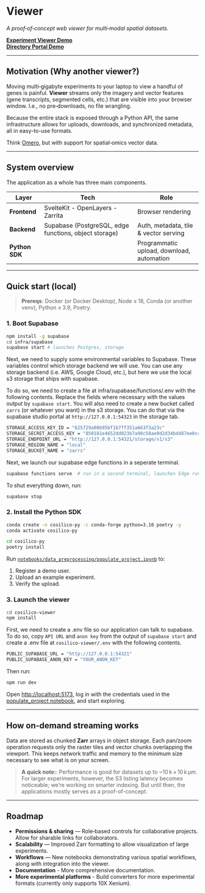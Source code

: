 # Viewer

*A proof‑of‑concept web viewer for multi‑modal spatial datasets.*

[**Experiment Viewer Demo**](https://lighthearted-kulfi-ce56ba.netlify.app/portal/demo_429ed69f-28e9-4663-8e71-222a7fbc7533)\
[**Directory Portal Demo**](https://lighthearted-kulfi-ce56ba.netlify.app/portal/demo_directory_429ed69f-28e9-4663-8e71-222a7fbc7533)

---

## Motivation (Why another viewer?)

Moving multi‑gigabyte experiments to your laptop to view a handful of genes is painful. **Viewer** streams only the imagery and vector features (gene transcripts, segmented cells, etc.) that are visible into your browser window. I.e., no pre‑downloads, no file wrangling.

Because the entire stack is exposed through a Python API, the same infrastructure allows for uploads, downloads, and synchronized metadata, all in easy-to-use formats.

Think [Omero](https://www.openmicroscopy.org/omero/), but with support for spatial‑omics vector data.

---

## System overview

The application as a whole has three main components.

| Layer          | Tech                                                  | Role                                      |
| -------------- | ----------------------------------------------------- | ----------------------------------------- |
| **Frontend**   | SvelteKit - OpenLayers - Zarrita                      | Browser rendering                         |
| **Backend**    | Supabase (PostgreSQL, edge functions, object storage) | Auth, metadata, tile & vector serving     |
| **Python SDK** |                                                       | Programmatic upload, download, automation |

---

## Quick start (local)

> **Prereqs**: Docker (or Docker Desktop), Node ≥ 18, Conda (or another venv), Python ≥ 3.9, Poetry.

### 1. Boot Supabase

```bash
npm install -g supabase
cd infra/supabase
supabase start # launches Postgres, storage
```

Next, we need to supply some environmental variables to Supabase. These variables control which storage backend we will use. You can use any storage backend (i.e. AWS, Google Cloud, etc.), but here we use the local s3 storage that ships with supabase.

To do so, we need to create a file at infra/supabase/functions/.env with the following contents. Replace the fields where necessary with the values output by `supabase start`. You will also need to create a new bucket called `zarrs` (or whatever you want) in the s3 storage. You can do that via the supabase studio portal at `http://127.0.0.1:54323` in the storage tab.

```bash
STORAGE_ACCESS_KEY_ID = "625729a08b95bf1b7ff351a663f3a23c"
STORAGE_SECRET_ACCESS_KEY = "850181e4652dd023b7a98c58ae0d2d34bd487ee0cc3254aed6eda37307425907"
STORAGE_ENDPOINT_URL = "http://127.0.0.1:54321/storage/v1/s3"
STORAGE_REGION_NAME = "local"
STORAGE_BUCKET_NAME = "zarrs"
```

Next, we launch our supabase edge functions in a seperate terminal.

```bash
supabase functions serve  # run in a second terminal, launches Edge runtime
```

To shut everything down, run:

```bash
supabase stop
```

### 2. Install the Python SDK

```bash
conda create -n cosilico-py -c conda-forge python=3.10 poetry -y
conda activate cosilico-py

cd cosilico-py
poetry install
```

Run [`notebooks/data_preprocessing/populate_project.ipynb`](https://github.com/estorrs/viewer/blob/main/notebooks/data_preprocessing/populate_project.ipynb) to:

1. Register a demo user.
2. Upload an example experiment.
3. Verify the upload.

### 3. Launch the viewer

```bash
cd cosilico-viewer
npm install
```

First, we need to create a .env file so our application can talk to supabase. To do so, copy `API URL` and `anon key` from the output of `supabase start` and create a .env file at `cosilico-viewer/.env` with the following contents.

```bash
PUBLIC_SUPABASE_URL = "http://127.0.0.1:54321"
PUBLIC_SUPABASE_ANON_KEY = "YOUR_ANON_KEY"
```

Then run:

```bash
npm run dev
```

Open [http://localhost:5173](http://localhost:5173), log in with the credentials used in the [populate_project notebook](https://github.com/estorrs/viewer/blob/main/notebooks/data_preprocessing/populate_project.ipynb), and start exploring.

---

## How on‑demand streaming works

Data are stored as chunked **Zarr** arrays in object storage. Each pan/zoom operation requests only the raster tiles and vector chunks overlapping the viewport. This keeps network traffic and memory to the minimum size necessary to see what is on your screen.

> **A quick note:**: Performance is good for datasets up to \~10 k × 10 k µm. For larger experiments, however, the S3 listing latency becomes noticeable; we’re working on smarter indexing. But until then, the applications mostly serves as a proof-of-concept.

---

## Roadmap

- **Permissions & sharing** — Role‑based controls for collaborative projects. Allow for sharable links for collaborators.
- **Scalability** — Improved Zarr formatting to allow visualization of large experiments.
- **Workflows** — New notebooks demonstrating various spatial workflows, along with integration into the viewer.
- **Documentation** - More comprehensive documentation.
- **More experimental platforms** - Build converters for more experimental formats (currently only supports 10X Xenium).

